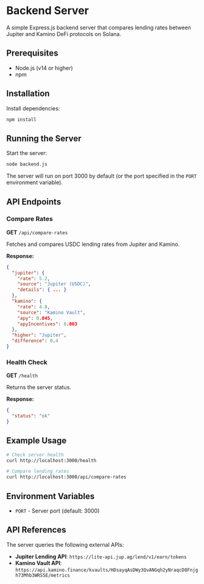 # Backend Server

A simple Express.js backend server that compares lending rates between Jupiter and Kamino DeFi protocols on Solana.

## Prerequisites

- Node.js (v14 or higher)
- npm

## Installation

Install dependencies:

```bash
npm install
```

## Running the Server

Start the server:

```bash
node backend.js
```

The server will run on port 3000 by default (or the port specified in the `PORT` environment variable).

## API Endpoints

### Compare Rates

**GET** `/api/compare-rates`

Fetches and compares USDC lending rates from Jupiter and Kamino.

**Response:**
```json
{
  "jupiter": {
    "rate": 5.2,
    "source": "Jupiter (USDC)",
    "details": { ... }
  },
  "kamino": {
    "rate": 4.8,
    "source": "Kamino Vault",
    "apy": 0.045,
    "apyIncentives": 0.003
  },
  "higher": "Jupiter",
  "difference": 0.4
}
```

### Health Check

**GET** `/health`

Returns the server status.

**Response:**
```json
{
  "status": "ok"
}
```

## Example Usage

```bash
# Check server health
curl http://localhost:3000/health

# Compare lending rates
curl http://localhost:3000/api/compare-rates
```

## Environment Variables

- `PORT` - Server port (default: 3000)

## API References

The server queries the following external APIs:

- **Jupiter Lending API**: `https://lite-api.jup.ag/lend/v1/earn/tokens`
- **Kamino Vault API**: `https://api.kamino.finance/kvaults/HDsayqAsDWy3QvANGqh2yNraqcD8Fnjgh73Mhb3WRS5E/metrics`
